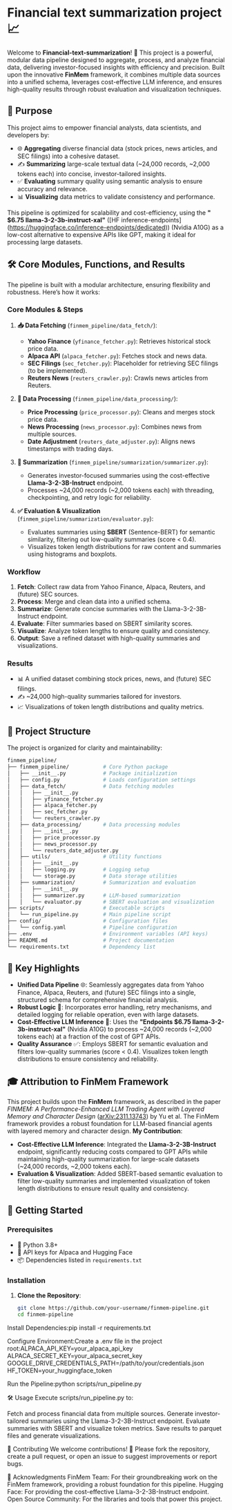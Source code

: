 # Financial text summarization project 📈

Welcome to **Financial-text-summarization**! 🚀 This project is a powerful, modular data pipeline designed to aggregate, process, and analyze financial data, delivering investor-focused insights with efficiency and precision. Built upon the innovative **FinMem** framework, it combines multiple data sources into a unified schema, leverages cost-effective LLM inference, and ensures high-quality results through robust evaluation and visualization techniques.

## 🎯 Purpose

This project aims to empower financial analysts, data scientists, and developers by:
- 🌐 **Aggregating** diverse financial data (stock prices, news articles, and SEC filings) into a cohesive dataset.
- ✍️ **Summarizing** large-scale textual data (~24,000 records, ~2,000 tokens each) into concise, investor-tailored insights.
- ✅ **Evaluating** summary quality using semantic analysis to ensure accuracy and relevance.
- 📊 **Visualizing** data metrics to validate consistency and performance.

This pipeline is optimized for scalability and cost-efficiency, using the **" $6.75 llama-3-2-3b-instruct-xal"** ([HF inference-endpoints] (https://huggingface.co/inference-endpoints/dedicated)) (Nvidia A10G) as a low-cost alternative to expensive APIs like GPT, making it ideal for processing large datasets.

## 🛠️ Core Modules, Functions, and Results

The pipeline is built with a modular architecture, ensuring flexibility and robustness. Here’s how it works:

### Core Modules & Steps
1. **📥 Data Fetching** (`finmem_pipeline/data_fetch/`):
   - **Yahoo Finance** (`yfinance_fetcher.py`): Retrieves historical stock price data.
   - **Alpaca API** (`alpaca_fetcher.py`): Fetches stock and news data.
   - **SEC Filings** (`sec_fetcher.py`): Placeholder for retrieving SEC filings (to be implemented).
   - **Reuters News** (`reuters_crawler.py`): Crawls news articles from Reuters.

2. **🔄 Data Processing** (`finmem_pipeline/data_processing/`):
   - **Price Processing** (`price_processor.py`): Cleans and merges stock price data.
   - **News Processing** (`news_processor.py`): Combines news from multiple sources.
   - **Date Adjustment** (`reuters_date_adjuster.py`): Aligns news timestamps with trading days.

3. **📝 Summarization** (`finmem_pipeline/summarization/summarizer.py`):
   - Generates investor-focused summaries using the cost-effective **Llama-3-2-3B-Instruct** endpoint.
   - Processes ~24,000 records (~2,000 tokens each) with threading, checkpointing, and retry logic for reliability.

4. **✅ Evaluation & Visualization** (`finmem_pipeline/summarization/evaluator.py`):
   - Evaluates summaries using **SBERT** (Sentence-BERT) for semantic similarity, filtering out low-quality summaries (score < 0.4).
   - Visualizes token length distributions for raw content and summaries using histograms and boxplots.

### Workflow
1. **Fetch**: Collect raw data from Yahoo Finance, Alpaca, Reuters, and (future) SEC sources.
2. **Process**: Merge and clean data into a unified schema.
3. **Summarize**: Generate concise summaries with the Llama-3-2-3B-Instruct endpoint.
4. **Evaluate**: Filter summaries based on SBERT similarity scores.
5. **Visualize**: Analyze token lengths to ensure quality and consistency.
6. **Output**: Save a refined dataset with high-quality summaries and visualizations.

### Results
- 📊 A unified dataset combining stock prices, news, and (future) SEC filings.
- ✍️ ~24,000 high-quality summaries tailored for investors.
- 📈 Visualizations of token length distributions and quality metrics.

## 📂 Project Structure

The project is organized for clarity and maintainability:
```bash
finmem_pipeline/
├── finmem_pipeline/           # Core Python package
│   ├── __init__.py            # Package initialization
│   ├── config.py              # Loads configuration settings
│   ├── data_fetch/            # Data fetching modules
│   │   ├── __init__.py
│   │   ├── yfinance_fetcher.py
│   │   ├── alpaca_fetcher.py
│   │   ├── sec_fetcher.py
│   │   └── reuters_crawler.py
│   ├── data_processing/       # Data processing modules
│   │   ├── __init__.py
│   │   ├── price_processor.py
│   │   ├── news_processor.py
│   │   └── reuters_date_adjuster.py
│   ├── utils/                 # Utility functions
│   │   ├── __init__.py
│   │   ├── logging.py         # Logging setup
│   │   └── storage.py         # Data storage utilities
│   ├── summarization/         # Summarization and evaluation
│   │   ├── __init__.py
│   │   ├── summarizer.py      # LLM-based summarization
│   │   └── evaluator.py       # SBERT evaluation and visualization
├── scripts/                   # Executable scripts
│   └── run_pipeline.py        # Main pipeline script
├── config/                    # Configuration files
│   └── config.yaml            # Pipeline configuration
├── .env                       # Environment variables (API keys)
├── README.md                  # Project documentation
└── requirements.txt           # Dependency list

```
## 🌟 Key Highlights

- **Unified Data Pipeline** 🌐: Seamlessly aggregates data from Yahoo Finance, Alpaca, Reuters, and (future) SEC filings into a single, structured schema for comprehensive financial analysis.
- **Robust Logic** 🔧: Incorporates error handling, retry mechanisms, and detailed logging for reliable operation, even with large datasets.
- **Cost-Effective LLM Inference** 💸: Uses the **"Endpoints $6.75 llama-3-2-3b-instruct-xal"** (Nvidia A10G) to process ~24,000 records (~2,000 tokens each) at a fraction of the cost of GPT APIs.
- **Quality Assurance** ✅: Employs SBERT for semantic evaluation and filters low-quality summaries (score < 0.4). Visualizes token length distributions to ensure consistency and reliability.

## 🎓 Attribution to FinMem Framework

This project builds upon the **FinMem** framework, as described in the paper *FINMEM: A Performance-Enhanced LLM Trading Agent with Layered Memory and Character Design* ([arXiv:2311.13743](https://arxiv.org/abs/2311.13743)) by Yu et al. The FinMem framework provides a robust foundation for LLM-based financial agents with layered memory and character design.
**My Contribution**:
- **Cost-Effective LLM Inference**: Integrated the **Llama-3-2-3B-Instruct** endpoint, significantly reducing costs compared to GPT APIs while maintaining high-quality summarization for large-scale datasets (~24,000 records, ~2,000 tokens each).
- **Evaluation & Visualization**: Added SBERT-based semantic evaluation to filter low-quality summaries and implemented visualization of token length distributions to ensure result quality and consistency.

## 🚀 Getting Started

### Prerequisites
- 🐍 Python 3.8+
- 🔑 API keys for Alpaca and Hugging Face
- 📦 Dependencies listed in `requirements.txt`

### Installation
1. **Clone the Repository**:
   ```bash
   git clone https://github.com/your-username/finmem-pipeline.git
   cd finmem-pipeline


Install Dependencies:pip install -r requirements.txt


Configure Environment:Create a .env file in the project root:ALPACA_API_KEY=your_alpaca_api_key
ALPACA_SECRET_KEY=your_alpaca_secret_key
GOOGLE_DRIVE_CREDENTIALS_PATH=/path/to/your/credentials.json
HF_TOKEN=your_huggingface_token


Run the Pipeline:python scripts/run_pipeline.py



🛠️ Usage
Execute scripts/run_pipeline.py to:

Fetch and process financial data from multiple sources.
Generate investor-tailored summaries using the Llama-3-2-3B-Instruct endpoint.
Evaluate summaries with SBERT and visualize token metrics.
Save results to parquet files and generate visualizations.

🤝 Contributing
We welcome contributions! 🌟 Please fork the repository, create a pull request, or open an issue to suggest improvements or report bugs.

🙏 Acknowledgments
FinMem Team: For their groundbreaking work on the FinMem framework, providing a robust foundation for this pipeline.
Hugging Face: For providing the cost-effective Llama-3-2-3B-Instruct endpoint.
Open Source Community: For the libraries and tools that power this project.
